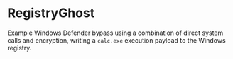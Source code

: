 # RegistryGhost

Example Windows Defender bypass using a combination of direct system calls and 
encryption, writing a `calc.exe` execution payload to the Windows registry. 



